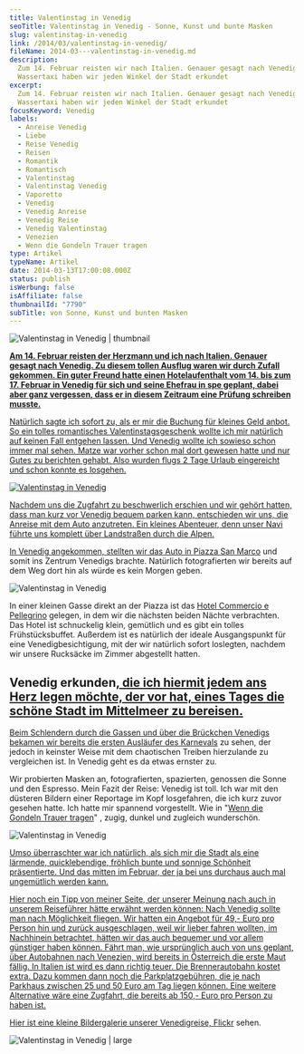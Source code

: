 ```yaml
---
title: Valentinstag in Venedig
seoTitle: Valentinstag in Venedig - Sonne, Kunst und bunte Masken
slug: valentinstag-in-venedig
link: /2014/03/valentinstag-in-venedig/
fileName: 2014-03---valentinstag-in-venedig.md
description:
  Zum 14. Februar reisten wir nach Italien. Genauer gesagt nach Venedig. Mit dem
  Wassertaxi haben wir jeden Winkel der Stadt erkundet
excerpt:
  Zum 14. Februar reisten wir nach Italien. Genauer gesagt nach Venedig. Mit dem
  Wassertaxi haben wir jeden Winkel der Stadt erkundet
focusKeyword: Venedig
labels:
  - Anreise Venedig
  - Liebe
  - Reise Venedig
  - Reisen
  - Romantik
  - Romantisch
  - Valentinstag
  - Valentinstag Venedig
  - Vaporetto
  - Venedig
  - Venedig Anreise
  - Venedig Reise
  - Venedig Valentinstag
  - Venezien
  - Wenn die Gondeln Trauer tragen
type: Artikel
typeName: Artikel
date: 2014-03-13T17:00:08.000Z
status: publish
isWerbung: false
isAffiliate: false
thumbnailId: "7790"
subTitle: von Sonne, Kunst und bunten Masken
---
```


![Valentinstag in Venedig | thumbnail](http://cardamonchai.files.wordpress.com/2014/03/12599971294_3a8efac82b_z.jpg?w=100)

<strong><a href="http://www.flickr.com/photos/99929697@N07/sets/72157641119189463/">Am 14.
Februar reisten der Herzmann und ich nach Italien. Genauer gesagt nach Venedig.
Zu diesem tollen Ausflug waren wir durch Zufall gekommen. Ein guter Freund hatte
einen Hotelaufenthalt vom 14. bis zum 17. Februar in Venedig für sich und seine
Ehefrau in spe geplant, dabei aber ganz vergessen, dass er in diesem Zeitraum
eine Prüfung schreiben musste. </strong>

Natürlich sagte ich sofort zu, als er mir die Buchung für kleines Geld anbot. So
ein tolles romantisches Valentinstagsgeschenk wollte ich mir natürlich auf
keinen Fall entgehen lassen. Und Venedig wollte ich sowieso schon immer mal
sehen. Matze war vorher schon mal dort gewesen hatte und nur Gutes zu berichten
gehabt. Also wurden flugs 2 Tage Urlaub eingereicht und schon konnte es
losgehen.

![Valentinstag in Venedig](http://cardamonchai.files.wordpress.com/2014/03/12592322183_aaf4a48dfd_z.jpg?w=225)

<a href="http://www.flickr.com/photos/99929697@N07/sets/72157641119189463/">Nachdem
uns die Zugfahrt zu beschwerlich erschien und wir gehört hatten, dass man kurz
vor Venedig bequem parken kann, entschieden wir uns, die Anreise mit dem Auto
anzutreten. Ein kleines Abenteuer, denn unser Navi führte uns komplett über
Landstraßen durch die Alpen.

In Venedig angekommen, stellten wir das Auto in [Piazza San
Marco](http://de.wikipedia.org/wiki/Tronchetto) und somit ins Zentrum Venedigs
brachte. Natürlich fotografierten wir bereits auf dem Weg dort hin als würde es
kein Morgen geben.

![Valentinstag in Venedig](http://cardamonchai.files.wordpress.com/2014/03/12598643153_7fb1731ece_z.jpg?w=200)

In einer kleinen Gasse direkt an der Piazza ist das [Hotel Commercio e
Pellegrino](http://www.commercioepellegrino.com/de/) gelegen, in dem wir die
nächsten beiden Nächte verbrachten. Das Hotel ist schnuckelig klein, gemütlich
und es gibt ein tolles Frühstücksbuffet. Außerdem ist es natürlich der ideale
Ausgangspunkt für eine Venedigbesichtigung, mit der wir natürlich sofort
loslegten, nachdem wir unsere Rucksäcke im Zimmer abgestellt hatten.

## Venedig erkunden<a href="http://www.flickr.com/photos/99929697@N07/sets/72157641119189463/">, die ich hiermit jedem ans Herz legen möchte, der vor hat, eines Tages die schöne Stadt im Mittelmeer zu bereisen.

Beim Schlendern durch die Gassen und über die Brückchen Venedigs bekamen wir
bereits die ersten Ausläufer des
[Karnevals](http://de.wikipedia.org/wiki/Karneval_in_Venedig) zu sehen, der
jedoch in keinster Weise mit dem chaotischen Treiben hierzulande zu vergleichen
ist. In Venedig geht es da etwas ernster zu.

Wir probierten Masken an, fotografierten, spazierten, genossen die Sonne und den
Espresso. Mein Fazit der Reise: Venedig ist toll. Ich war mit den düsteren
Bildern einer Reportage im Kopf losgefahren, die ich kurz zuvor gesehen hatte.
Ich hatte mir spannend vorgestellt. Wie in "[Wenn die Gondeln Trauer
tragen](http://de.wikipedia.org/wiki/Wenn_die_Gondeln_Trauer_tragen)" , zugig,
dunkel und zugleich wunderschön.

![Valentinstag in Venedig](http://cardamonchai.files.wordpress.com/2014/03/12599167784_f2c965442b_z.jpg?w=200)

<a href="http://www.flickr.com/photos/99929697@N07/sets/72157641119189463/">Umso
überraschter war ich natürlich, als sich mir die Stadt als eine lärmende,
quicklebendige, fröhlich bunte und sonnige Schönheit präsentierte. Und das
mitten im Februar, der ja bei uns durchaus auch mal ungemütlich werden kann.

Hier noch ein Tipp von meiner Seite, der unserer Meinung nach auch in unserem
Reiseführer hätte erwähnt werden können: Nach Venedig sollte man nach
Möglichkeit fliegen. Wir hatten ein Angebot für 49,- Euro pro Person hin und
zurück ausgeschlagen, weil wir lieber fahren wollten, im Nachhinein betrachtet,
hätten wir das auch bequemer und vor allem günstiger haben können. Fährt man,
wie ursprünglich auch von uns geplant, über Autobahnen nach Venezien, wird
bereits in Österreich die erste Maut fällig. In Italien ist wird es dann richtig
teuer. Die Brennerautobahn kostet extra. Dazu kommen dann noch die
Parkplatzgebühren, die je nach Parkhaus zwischen 25 und 50 Euro am Tag liegen
können. Eine weitere Alternative wäre eine Zugfahrt, die bereits ab 150,- Euro
pro Person zu haben ist.

Hier ist eine kleine Bildergalerie unserer Venedigreise,
[Flickr](http://www.flickr.com/photos/99929697@N07/sets/72157641119189463/)
sehen.

![Valentinstag in Venedig | large](http://cardamonchai.files.wordpress.com/2014/03/12600525393_45fac95355_z.jpg?w=490)

<a href="http://www.flickr.com/photos/99929697@N07/sets/72157641119189463/">
